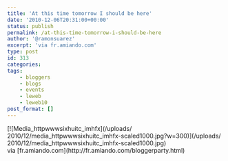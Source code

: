 ```yaml
---
title: 'At this time tomorrow I should be here'
date: '2010-12-06T20:31:00+00:00'
status: publish
permalink: /at-this-time-tomorrow-i-should-be-here
author: '@ramonsuarez'
excerpt: 'via fr.amiando.com'
type: post
id: 313
categories:
tags:
    - bloggers
    - blogs
    - events
    - leweb
    - leweb10
post_format: []
---
```

<div class="p_embed p_image_embed">[![Media_httpwwwsixhuitc_imhfx](/uploads/
2010/12/media_httpwwwsixhuitc_imhfx-scaled1000.jpg?w=300)](/uploads/
2010/12/media_httpwwwsixhuitc_imhfx-scaled1000.jpg)</div>via [fr.amiando.com](http://fr.amiando.com/bloggerparty.html)</div></div>